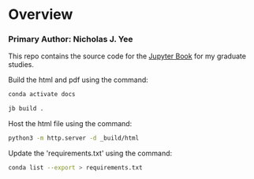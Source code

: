 # Overview
### Primary Author: Nicholas J. Yee
This repo contains the source code for the [Jupyter Book]([url](https://jupyterbook.org/en/stable/intro.html)https://jupyterbook.org/en/stable/intro.html) for my graduate studies.


Build the html and pdf using the command:

```bash
conda activate docs 
```
```bash
jb build .
````

Host the html file using the command:

```bash 
python3 -m http.server -d _build/html 
```

Update the 'requirements.txt' using the command:

```bash
conda list --export > requirements.txt 
```

